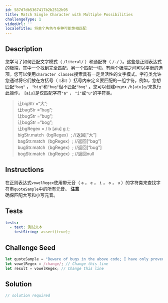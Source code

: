 ```yaml
---
id: 587d7db5367417b2b2512b95
title: Match Single Character with Multiple Possibilities
challengeType: 1
videoUrl: ''
localeTitle: 将单个角色与多种可能性相匹配
---
```


## Description
<section id="description">您学习了如何匹配文字模式（ <code>/literal/</code> ）和通配符（ <code>/./</code> ）。这些是正则表达式的极端，其中一个找到完全匹配，另一个匹配一切。有两个极端之间可以平衡的选项。您可以使用<code>character classes</code>搜索具有一定灵活性的文字模式。字符类允许您通过将它们放在方括号（ <code>[</code>和<code>]</code> ）括号内来定义要匹配的一组字符。例如，您想匹配<code>&quot;bag&quot;</code> ， <code>&quot;big&quot;</code>和<code>&quot;bug&quot;</code>但不匹配<code>&quot;bog&quot;</code> 。您可以创建regex <code>/b[aiu]g/</code>来执行此操作。 <code>[aiu]</code>是仅匹配字符<code>&quot;a&quot;</code> ， <code>&quot;i&quot;</code>或<code>&quot;u&quot;</code>的字符类。 <blockquote>让bigStr =“大”; <br>让bagStr =“bag”; <br>让bugStr =“bug”; <br>让bogStr =“bog”; <br>让bgRegex = / b [aiu] g /; <br> bigStr.match（bgRegex）; //返回[“大”] <br> bagStr.match（bgRegex）; //返回[“bag”] <br> bugStr.match（bgRegex）; //返回[“bug”] <br> bogStr.match（bgRegex）; //返回null </blockquote></section>

## Instructions
<section id="instructions">在正则表达式<code>vowelRegex</code>使用带元音（ <code>a</code> ， <code>e</code> ， <code>i</code> ， <code>o</code> ， <code>u</code> ）的字符类来查找字符串<code>quoteSample</code>中的所有元音。 <strong>注意</strong> <br>确保匹配大写和小写元音。 </section>

## Tests
<section id='tests'>

```yml
tests:
  - text: 測試文本
    testString: assert(true);

```

</section>

## Challenge Seed
<section id='challengeSeed'>

<div id='js-seed'>

```js
let quoteSample = "Beware of bugs in the above code; I have only proved it correct, not tried it.";
let vowelRegex = /change/; // Change this line
let result = vowelRegex; // Change this line

```

</div>



</section>

## Solution
<section id='solution'>

```js
// solution required
```
</section>
